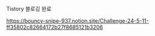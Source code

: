 

Tistory 블로깅 완료  

https://bouncy-snipe-937.notion.site/Challenge-24-5-11-ff35802c82664172b27f8685121b3206
